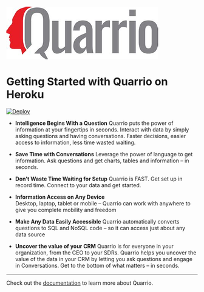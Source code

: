 [![Deploy](quarrio.png "Intelligence Begins With a Question")](https://heroku.com/deploy?template=https://github.com/QUARRIO/heroku-button.git)


# Getting Started with Quarrio on Heroku

[![Deploy](https://www.herokucdn.com/deploy/button.png "Easily deploy Quarrio on Heroku, click here!")](https://heroku.com/deploy?template=https://github.com/QUARRIO/heroku-button.git)


- <b>Intelligence Begins With a Question</b>
Quarrio puts the power of information at your fingertips in seconds. Interact with data by simply asking questions and having conversations. Faster decisions, easier access to information, less time wasted waiting.

  
- <b>Save Time with Conversations</b>
Leverage the power of language to get information. Ask questions and get charts, tables and information – in seconds.


- <b>Don’t Waste Time Waiting for Setup</b>
Quarrio is FAST. Get set up in record time. Connect to your data and get started.


- <b>Information Access on Any Device</b><br>
Desktop, laptop, tablet or mobile – Quarrio can work with anywhere to give you complete mobility and freedom


- <b>Make Any Data Easily Accessible</b>
Quarrio automatically converts questions to SQL and NoSQL code – so it can access just about any data source


- <b>Uncover the value of your CRM</b>
Quarrio is for everyone in your organization, from the CEO to your SDRs. Quarrio helps you uncover the value of the data in your CRM by letting you ask questions and engage in Conversations. Get to the bottom of what matters – in seconds.

---

Check out the [documentation](https://quarrio.com) to learn more about Quarrio.
